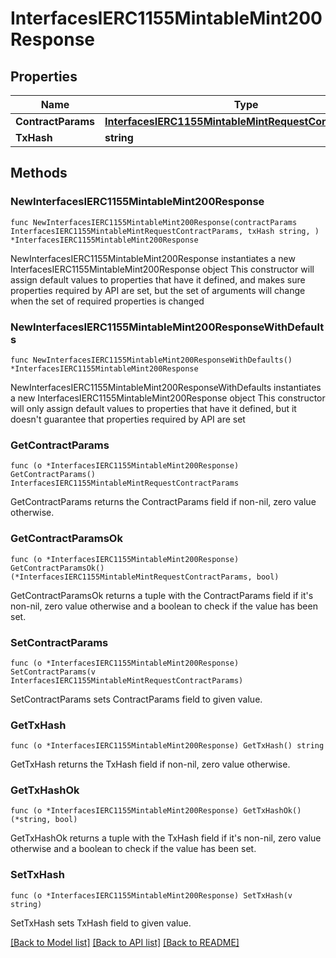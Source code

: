 # InterfacesIERC1155MintableMint200Response

## Properties

Name | Type | Description | Notes
------------ | ------------- | ------------- | -------------
**ContractParams** | [**InterfacesIERC1155MintableMintRequestContractParams**](InterfacesIERC1155MintableMintRequestContractParams.md) |  | 
**TxHash** | **string** |  | 

## Methods

### NewInterfacesIERC1155MintableMint200Response

`func NewInterfacesIERC1155MintableMint200Response(contractParams InterfacesIERC1155MintableMintRequestContractParams, txHash string, ) *InterfacesIERC1155MintableMint200Response`

NewInterfacesIERC1155MintableMint200Response instantiates a new InterfacesIERC1155MintableMint200Response object
This constructor will assign default values to properties that have it defined,
and makes sure properties required by API are set, but the set of arguments
will change when the set of required properties is changed

### NewInterfacesIERC1155MintableMint200ResponseWithDefaults

`func NewInterfacesIERC1155MintableMint200ResponseWithDefaults() *InterfacesIERC1155MintableMint200Response`

NewInterfacesIERC1155MintableMint200ResponseWithDefaults instantiates a new InterfacesIERC1155MintableMint200Response object
This constructor will only assign default values to properties that have it defined,
but it doesn't guarantee that properties required by API are set

### GetContractParams

`func (o *InterfacesIERC1155MintableMint200Response) GetContractParams() InterfacesIERC1155MintableMintRequestContractParams`

GetContractParams returns the ContractParams field if non-nil, zero value otherwise.

### GetContractParamsOk

`func (o *InterfacesIERC1155MintableMint200Response) GetContractParamsOk() (*InterfacesIERC1155MintableMintRequestContractParams, bool)`

GetContractParamsOk returns a tuple with the ContractParams field if it's non-nil, zero value otherwise
and a boolean to check if the value has been set.

### SetContractParams

`func (o *InterfacesIERC1155MintableMint200Response) SetContractParams(v InterfacesIERC1155MintableMintRequestContractParams)`

SetContractParams sets ContractParams field to given value.


### GetTxHash

`func (o *InterfacesIERC1155MintableMint200Response) GetTxHash() string`

GetTxHash returns the TxHash field if non-nil, zero value otherwise.

### GetTxHashOk

`func (o *InterfacesIERC1155MintableMint200Response) GetTxHashOk() (*string, bool)`

GetTxHashOk returns a tuple with the TxHash field if it's non-nil, zero value otherwise
and a boolean to check if the value has been set.

### SetTxHash

`func (o *InterfacesIERC1155MintableMint200Response) SetTxHash(v string)`

SetTxHash sets TxHash field to given value.



[[Back to Model list]](../README.md#documentation-for-models) [[Back to API list]](../README.md#documentation-for-api-endpoints) [[Back to README]](../README.md)


